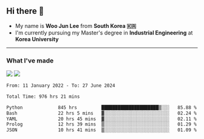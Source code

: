 ## Hi there 👋

- My name is **Woo Jun Lee** from **South Korea 🇰🇷**
- I'm currently pursuing my Master's degree in **Industrial Engineering** at **Korea University**

---

### What I've made

<a href="https://share.streamlit.io/tomtom1103/kuiai_hackathon_2022/main/JL_app.py"><img src="https://img.shields.io/badge/Journey Lee-161B22?style=for-the-badge&logo=streamlit&logoColor=FF4B4B"/></a> <a href="https://jeon-100.github.io/Dangzang/"><img src="https://img.shields.io/badge/당신을 위한 장학금, 당장!-161B22?style=for-the-badge&logo=react&logoColor=#61DAFB"/></a>

<!--START_SECTION:waka-->

```txt
From: 11 January 2022 - To: 27 June 2024

Total Time: 976 hrs 21 mins

Python             845 hrs         █████████████████████▒░░░   85.88 %
Bash               22 hrs 5 mins   ▓░░░░░░░░░░░░░░░░░░░░░░░░   02.24 %
YAML               20 hrs 45 mins  ▓░░░░░░░░░░░░░░░░░░░░░░░░   02.11 %
Prolog             12 hrs 39 mins  ▒░░░░░░░░░░░░░░░░░░░░░░░░   01.29 %
JSON               10 hrs 41 mins  ▒░░░░░░░░░░░░░░░░░░░░░░░░   01.09 %
```

<!--END_SECTION:waka-->

